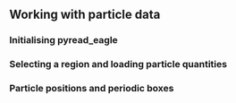 ## Working with particle data

### Initialising pyread_eagle

### Selecting a region and loading particle quantities

### Particle positions and periodic boxes
